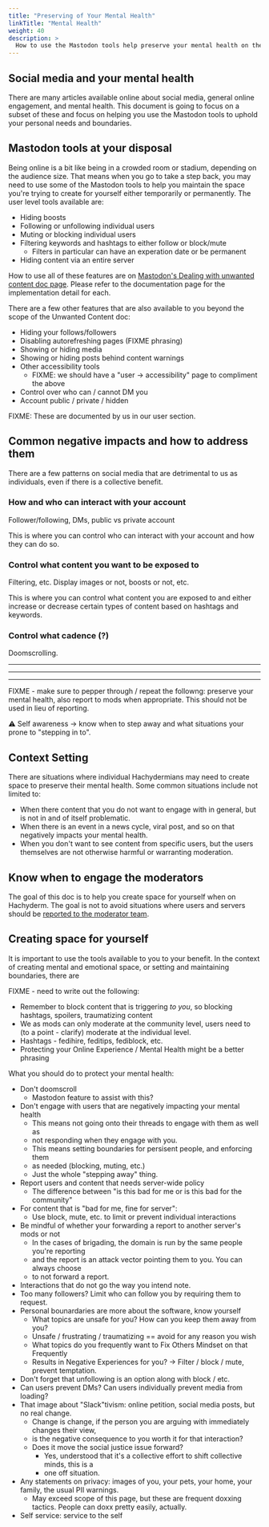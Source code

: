 ```yaml
---
title: "Preserving of Your Mental Health"
linkTitle: "Mental Health"
weight: 40
description: >
  How to use the Mastodon tools help preserve your mental health on the Fediverse.
---
```


## Social media and your mental health <!-- omit from toc -->

There are many articles available online about social media, general online
engagement, and mental health. This document is going to focus on a subset
of these and focus on helping you use the Mastodon tools to uphold your
personal needs and boundaries.

## Mastodon tools at your disposal 

Being online is a bit like being in a crowded room or stadium, depending on
the audience size. That means when you go to take a step back, you may need
to use some of the Mastodon tools to help you maintain the space you're trying
to create for yourself either temporarily or permanently. The user level tools
available are:

* Hiding boosts
* Following or unfollowing individual users
* Muting or blocking individual users
* Filtering keywords and hashtags to either follow or block/mute
  * Filters in particular can have an experation date or be permanent
* Hiding content via an entire server

How to use all of these features are on [Mastodon's Dealing with unwanted content doc page](https://docs.joinmastodon.org/user/moderating/).
Please refer to the documentation page for the implementation detail for each.

There are a few other features that are also available to you beyond the scope of
the Unwanted Content doc:

* Hiding your follows/followers
* Disabling autorefreshing pages (FIXME phrasing)
* Showing or hiding media
* Showing or hiding posts behind content warnings
* Other accessibility tools
  * FIXME: we should have a "user -> accessibility" page to compliment the above
* Control over who can / cannot DM you
* Account public / private / hidden

FIXME: These are documented by us in our user section.

## Common negative impacts and how to address them

There are a few patterns on social media that are detrimental to us as
individuals, even if there is a collective benefit.

### How and who can interact with your account

Follower/following, DMs, public vs private account

This is where you can control who can interact with your account and how they can
do so.

### Control what content you want to be exposed to

Filtering, etc. Display images or not, boosts or not, etc.

This is where you can control what content you are exposed to and either increase
or decrease certain types of content based on hashtags and keywords.

### Control what cadence (?)

Doomscrolling.


---

---

---

FIXME - make sure to pepper through / repeat the followng: preserve your mental health,
also report to mods when appropriate. This should not be used in lieu of reporting.

:warning:️ Self awareness -> know when to step away and what situations your prone to "stepping in to".

## Context Setting

There are situations where individual Hachydermians may need to create
space to preserve their mental health. Some common situations include
not limited to:

* When there content that you do not want to engage with in general, but
  is not in and of itself problematic.
* When there is an event in a news cycle, viral post, and so on that negatively
  impacts your mental health.
* When you don't want to see content from specific users, but the users
  themselves are not otherwise harmful or warranting moderation.

## Know when to engage the moderators

The goal of this doc is to help you create space for yourself when
on Hachyderm. The goal is not to avoid situations where users and
servers should be [reported to the moderator team](/docs/moderation/reports/).

## Creating space for yourself

It is important to use the tools available to you to your benefit. In the
context of creating mental and emotional space, or setting and maintaining
boundaries, there are 

FIXME - need to write out the following:

- Remember to block content that is triggering _to you_, so
  blocking hashtags, spoilers, traumatizing content
- We as mods can only moderate at the community level, users need
  to (to a point - clarify) moderate at the individual level.
- Hashtags - fedihire, feditips, fediblock, etc.
- Protecting your Online Experience / Mental Health might be a better phrasing


What you should do to protect your mental health:

- Don't doomscroll
  - Mastodon feature to assist with this?
- Don't engage with users that are negatively impacting your mental health
  - This means not going onto their threads to engage with them as well as
  - not responding when they engage with you.
  - This means setting boundaries for persisent people, and enforcing them
  - as needed (blocking, muting, etc.)
  - Just the whole "stepping away" thing.
- Report users and content that needs server-wide policy
  - The difference between "is this bad for me or is this bad for the community"
- For content that is "bad for me, fine for server":
  - Use block, mute, etc. to limit or prevent individual interactions
- Be mindful of whether your forwarding a report to another server's mods or not
  - In the cases of brigading, the domain is run by the same people you're reporting
  - and the report is an attack vector pointing them to you. You can always choose
  - to not forward a report.
- Interactions that do not go the way you intend note.
- Too many followers? Limit who can follow you by requiring them to request.
- Personal bounardaries are more about the software, know yourself
  - What topics are unsafe for you? How can you keep them away from you?
  - Unsafe / frustrating / traumatizing == avoid for any reason you wish
  - What topics do you frequently want to Fix Others Mindset on that Frequently
  - Results in Negative Experiences for you? -> Filter / block / mute, prevent temptation.
- Don't forget that unfollowing is an option along with block / etc.
- Can users prevent DMs? Can users individually prevent media from loading?
- That image about "Slack"tivism: online petition, social media posts, but no real change.
  - Change is change, if the person you are arguing with immediately changes their view,
  - is the negative consequence to you worth it for that interaction?
  - Does it move the social justice issue forward?
    - Yes, understood that it's a collective effort to shift collective minds, this is a
    - one off situation.
- Any statements on privacy: images of you, your pets, your home, your family, the usual PII warnings.
  - May exceed scope of this page, but these are frequent doxxing tactics. People can doxx
    pretty easily, actually.
- Self service: service to the self